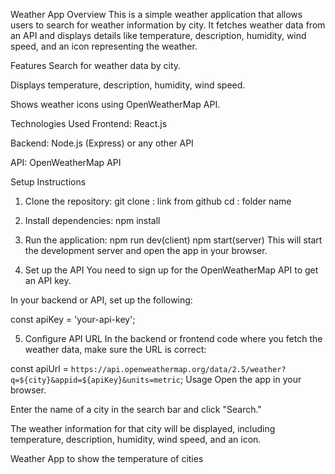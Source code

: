 Weather App
Overview
This is a simple weather application that allows users to search for weather information by city. It fetches weather data from an API and displays details like temperature, description, humidity, wind speed, and an icon representing the weather.

Features
Search for weather data by city.

Displays temperature, description, humidity, wind speed.

Shows weather icons using OpenWeatherMap API.

Technologies Used
Frontend: React.js

Backend: Node.js (Express) or any other API

API: OpenWeatherMap API

Setup Instructions
1. Clone the repository:
git clone : link from github
cd : folder name
2. Install dependencies:
npm install
3. Run the application:
npm run dev(client)
npm start(server)
This will start the development server and open the app in your browser.

4. Set up the API
You need to sign up for the OpenWeatherMap API to get an API key.

In your backend or API, set up the following:

const apiKey = 'your-api-key';

5. Configure API URL
In the backend or frontend code where you fetch the weather data, make sure the URL is correct:

const apiUrl = `https://api.openweathermap.org/data/2.5/weather?q=${city}&appid=${apiKey}&units=metric`;
Usage
Open the app in your browser.

Enter the name of a city in the search bar and click "Search."

The weather information for that city will be displayed, including temperature, description, humidity, wind speed, and an icon.



 Weather App to show the temperature of cities
